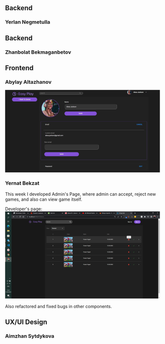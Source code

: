 
## Backend
### Yerlan Negmetulla
## Backend
### Zhanbolat Bekmaganbetov

## Frontend
### Abylay Altazhanov
![Settings page](./week10/settingpage.jpg)
### Yernat Bekzat

This week I developed Admin's Page, where admin can accept, reject new games, and also can view game itself.

Developer's page:
![Admin page](./week11/admin.png)

Also refactored and fixed bugs in other components. 


## UX/UI Design
### Aimzhan Sytdykova
